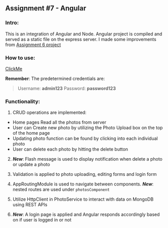 ## Assignment #7 - Angular

### Intro:
This is an integration of Angular and Node. Angular project is compiled and served as a static file on the express server. I made some improvements from [Assignment 6 project](https://github.com/HarvardDCENode/assignment-6-yangzhou93)

### How to use:
[ClickMe](http://167.99.14.231:8000/)

__Remember__: The predetermined credentials are:
> Username: __admin123__
> Password: __password123__

### Functionality:

1. CRUD operations are implemented:
 + Home pages Read all the photos from server
 + User can Create new photo by utilizing the Photo Upload box on the top of the home page
 + Updating photo function can be found by clicking into each individual photo
 + User can delete each photo by hitting the delete button

2. ___New___: Flash message is used to display notification when delete a photo or update a photo

3. Validation is applied to photo uploading, editing forms and login form

4. AppRoutingModule is used to navigate between components. ___New___: nested routes are used under ```photosComponent```

5. Utilize HttpClient in PhotoService to interact with data on MongoDB using REST APIs

6. ___New___: A login page is applied and Angular responds accordingly based on if user is logged in or not
